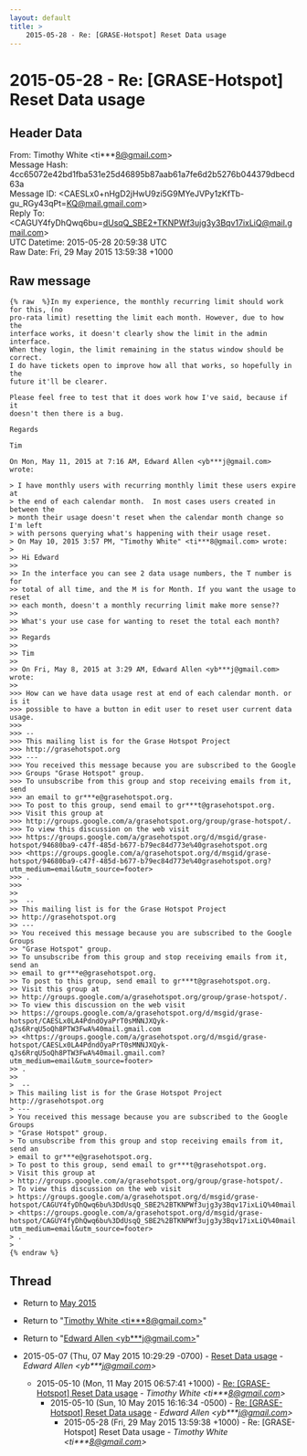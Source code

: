 ```yaml
---
layout: default
title: >
    2015-05-28 - Re: [GRASE-Hotspot] Reset Data usage
---
```


# 2015-05-28 - Re: [GRASE-Hotspot] Reset Data usage

## Header Data

From: Timothy White \<ti***8@gmail.com\><br>
Message Hash: 4cc65072e42bd1fba531e25d46895b87aab61a7fe6d2b5276b044379dbecd63a<br>
Message ID: \<CAESLx0+nHgD2jHwU9zi5G9MYeJVPy1zKfTb-gu_RGy43qPt=KQ@mail.gmail.com\><br>
Reply To: \<CAGUY4fyDhQwq6bu=dUsqQ_SBE2+TKNPWf3ujg3y3Bqv17ixLiQ@mail.gmail.com\><br>
UTC Datetime: 2015-05-28 20:59:38 UTC<br>
Raw Date: Fri, 29 May 2015 13:59:38 +1000<br>

## Raw message

```
{% raw  %}In my experience, the monthly recurring limit should work for this, (no
pro-rata limit) resetting the limit each month. However, due to how the
interface works, it doesn't clearly show the limit in the admin interface.
When they login, the limit remaining in the status window should be correct.
I do have tickets open to improve how all that works, so hopefully in the
future it'll be clearer.

Please feel free to test that it does work how I've said, because if it
doesn't then there is a bug.

Regards

Tim

On Mon, May 11, 2015 at 7:16 AM, Edward Allen <yb***j@gmail.com> wrote:

> I have monthly users with recurring monthly limit these users expire at
> the end of each calendar month.  In most cases users created in between the
> month their usage doesn't reset when the calendar month change so I'm left
> with persons querying what's happening with their usage reset.
> On May 10, 2015 3:57 PM, "Timothy White" <ti***8@gmail.com> wrote:
>
>> Hi Edward
>>
>> In the interface you can see 2 data usage numbers, the T number is for
>> total of all time, and the M is for Month. If you want the usage to reset
>> each month, doesn't a monthly recurring limit make more sense??
>>
>> What's your use case for wanting to reset the total each month?
>>
>> Regards
>>
>> Tim
>>
>> On Fri, May 8, 2015 at 3:29 AM, Edward Allen <yb***j@gmail.com> wrote:
>>
>>> How can we have data usage rest at end of each calendar month. or is it
>>> possible to have a button in edit user to reset user current data usage.
>>>
>>> --
>>> This mailing list is for the Grase Hotspot Project
>>> http://grasehotspot.org
>>> ---
>>> You received this message because you are subscribed to the Google
>>> Groups "Grase Hotspot" group.
>>> To unsubscribe from this group and stop receiving emails from it, send
>>> an email to gr***e@grasehotspot.org.
>>> To post to this group, send email to gr***t@grasehotspot.org.
>>> Visit this group at
>>> http://groups.google.com/a/grasehotspot.org/group/grase-hotspot/.
>>> To view this discussion on the web visit
>>> https://groups.google.com/a/grasehotspot.org/d/msgid/grase-hotspot/94680ba9-c47f-485d-b677-b79ec84d773e%40grasehotspot.org
>>> <https://groups.google.com/a/grasehotspot.org/d/msgid/grase-hotspot/94680ba9-c47f-485d-b677-b79ec84d773e%40grasehotspot.org?utm_medium=email&utm_source=footer>
>>> .
>>>
>>
>>  --
>> This mailing list is for the Grase Hotspot Project
>> http://grasehotspot.org
>> ---
>> You received this message because you are subscribed to the Google Groups
>> "Grase Hotspot" group.
>> To unsubscribe from this group and stop receiving emails from it, send an
>> email to gr***e@grasehotspot.org.
>> To post to this group, send email to gr***t@grasehotspot.org.
>> Visit this group at
>> http://groups.google.com/a/grasehotspot.org/group/grase-hotspot/.
>> To view this discussion on the web visit
>> https://groups.google.com/a/grasehotspot.org/d/msgid/grase-hotspot/CAESLx0LA4PdndOyaPrT0sMNNJXQyk-qJs6RrqU5oQh8PTW3FwA%40mail.gmail.com
>> <https://groups.google.com/a/grasehotspot.org/d/msgid/grase-hotspot/CAESLx0LA4PdndOyaPrT0sMNNJXQyk-qJs6RrqU5oQh8PTW3FwA%40mail.gmail.com?utm_medium=email&utm_source=footer>
>> .
>>
>  --
> This mailing list is for the Grase Hotspot Project http://grasehotspot.org
> ---
> You received this message because you are subscribed to the Google Groups
> "Grase Hotspot" group.
> To unsubscribe from this group and stop receiving emails from it, send an
> email to gr***e@grasehotspot.org.
> To post to this group, send email to gr***t@grasehotspot.org.
> Visit this group at
> http://groups.google.com/a/grasehotspot.org/group/grase-hotspot/.
> To view this discussion on the web visit
> https://groups.google.com/a/grasehotspot.org/d/msgid/grase-hotspot/CAGUY4fyDhQwq6bu%3DdUsqQ_SBE2%2BTKNPWf3ujg3y3Bqv17ixLiQ%40mail.gmail.com
> <https://groups.google.com/a/grasehotspot.org/d/msgid/grase-hotspot/CAGUY4fyDhQwq6bu%3DdUsqQ_SBE2%2BTKNPWf3ujg3y3Bqv17ixLiQ%40mail.gmail.com?utm_medium=email&utm_source=footer>
> .
>
{% endraw %}
```

## Thread

+ Return to [May 2015](/archive/2015/05)

+ Return to "[Timothy White <ti***8<span>@</span>gmail.com>](/authors/ti___8_at_gmail_com)"
+ Return to "[Edward Allen <yb***j<span>@</span>gmail.com>](/authors/yb___j_at_gmail_com)"

+ 2015-05-07 (Thu, 07 May 2015 10:29:29 -0700) - [Reset Data usage](/archive/2015/05/5a197c5ae7628b6fd25b27dd3374ea6b440392ba00c73b06b5f74f489b8eaf1d) - _Edward Allen \<yb***j@gmail.com\>_
  + 2015-05-10 (Mon, 11 May 2015 06:57:41 +1000) - [Re: [GRASE-Hotspot] Reset Data usage](/archive/2015/05/b684ba01a80a556e87eaefc8b11f291af7eac744b1960608bf54652991efcac9) - _Timothy White \<ti***8@gmail.com\>_
    + 2015-05-10 (Sun, 10 May 2015 16:16:34 -0500) - [Re: [GRASE-Hotspot] Reset Data usage](/archive/2015/05/577b966df3d5ddcd379218b9501b661da0c8d7dbc7410dab43c87ba60759f6f6) - _Edward Allen \<yb***j@gmail.com\>_
      + 2015-05-28 (Fri, 29 May 2015 13:59:38 +1000) - Re: [GRASE-Hotspot] Reset Data usage - _Timothy White \<ti***8@gmail.com\>_


